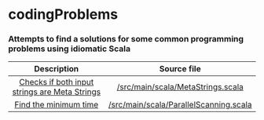 # codingProblems
### Attempts to find a solutions for some common programming problems using idiomatic Scala 

| Description | Source file |
|:-------------------:|:----------------------------------:|
| [Checks if both input strings are Meta Strings](http://www.geeksforgeeks.org/meta-strings-check-two-strings-can-become-swap-one-string/) | [/src/main/scala/MetaStrings.scala](https://github.com/oginskis/codingProblems/blob/master/src/main/scala/MetaStrings.scala) |
| [Find the minimum time](http://practice.geeksforgeeks.org/problems/find-the-minimum-time/0) | [/src/main/scala/ParallelScanning.scala](https://github.com/oginskis/codingProblems/blob/master/src/main/scala/ParallelScanning.scala) |
